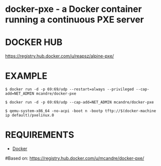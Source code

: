 # docker-pxe - a Docker container running a continuous PXE server

# DOCKER HUB

https://registry.hub.docker.com/u/reapsz/alpine-pxe/

# EXAMPLE

```
$ docker run -d -p 69:69/udp --restart=always --privileged --cap-add=NET_ADMIN mcandre/docker-pxe

$ docker run -d -p 69:69/udp --cap-add=NET_ADMIN mcandre/docker-pxe

$ qemu-system-x86_64 -no-acpi -boot n -bootp tftp://$(docker-machine ip default)/pxelinux.0
```

# REQUIREMENTS

* [Docker](https://www.docker.com/)

#Based on:
https://registry.hub.docker.com/u/mcandre/docker-pxe/
